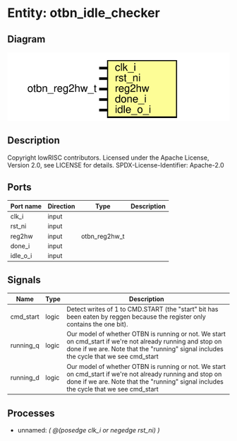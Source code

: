 # Entity: otbn_idle_checker
## Diagram
![Diagram](otbn_idle_checker.svg "Diagram")
## Description
Copyright lowRISC contributors.
 Licensed under the Apache License, Version 2.0, see LICENSE for details.
 SPDX-License-Identifier: Apache-2.0
 
## Ports
| Port name | Direction | Type          | Description |
| --------- | --------- | ------------- | ----------- |
| clk_i     | input     |               |             |
| rst_ni    | input     |               |             |
| reg2hw    | input     | otbn_reg2hw_t |             |
| done_i    | input     |               |             |
| idle_o_i  | input     |               |             |
## Signals
| Name      | Type  | Description                                                                                                                                                                                          |
| --------- | ----- | ---------------------------------------------------------------------------------------------------------------------------------------------------------------------------------------------------- |
| cmd_start | logic | Detect writes of 1 to CMD.START (the "start" bit has been eaten by reggen because the register only contains the one bit).                                                                           |
| running_q | logic | Our model of whether OTBN is running or not. We start on cmd_start if we're not already running and stop on done if we are. Note that the "running" signal includes the cycle that we see cmd_start  |
| running_d | logic | Our model of whether OTBN is running or not. We start on cmd_start if we're not already running and stop on done if we are. Note that the "running" signal includes the cycle that we see cmd_start  |
## Processes
- unnamed: _( @(posedge clk_i or negedge rst_ni) )_

